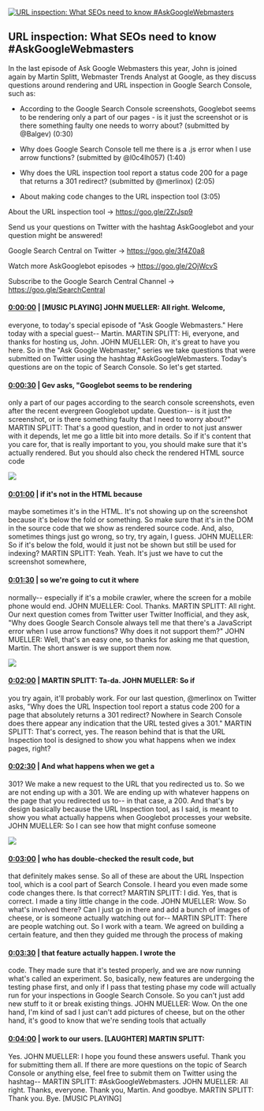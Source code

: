 [![URL inspection: What SEOs need to know #AskGoogleWebmasters](https://i.ytimg.com/vi/YofKLvX2t8I/maxresdefault.jpg)](https://www.youtube.com/watch?v=YofKLvX2t8I)

## URL inspection: What SEOs need to know #AskGoogleWebmasters

In the last episode of Ask Google Webmasters this year, John is joined again by Martin Splitt, Webmaster Trends Analyst at Google, as they discuss questions around rendering and URL inspection in Google Search Console, such as:

- According to the Google Search Console screenshots, Googlebot seems to be rendering only a part of our pages - is it just the screenshot or is there something faulty one needs to worry about? (submitted by @Balgev) (0:30)

- Why does Google Search Console tell me there is a .js error when I use arrow functions? (submitted by @l0c4lh057) (1:40)

- Why does the URL inspection tool report a status code 200 for a page that returns a 301 redirect? (submitted by @merlinox) (2:05)

- About making code changes to the URL inspection tool (3:05)



About the URL inspection tool → https://goo.gle/2ZrJsp9 



Send us your questions on Twitter with the hashtag AskGooglebot and your question might be answered! 

Google Search Central on Twitter → https://goo.gle/3f4Z0a8



Watch more AskGooglebot episodes → https://goo.gle/2OjWcvS

Subscribe to the Google Search Central Channel → https://goo.gle/SearchCentral



#### [0:00:00](https://www.youtube.com/watch?v=YofKLvX2t8I&t=0) |  [MUSIC PLAYING] JOHN MUELLER: All right. Welcome,

everyone, to today's special episode of "Ask Google Webmasters." Here today with a special guest-- Martin. MARTIN SPLITT: Hi, everyone, and thanks for hosting us, John. JOHN MUELLER: Oh, it's great to have you here. So in the "Ask Google Webmaster," series we take questions that were submitted on Twitter using the hashtag #AskGoogleWebmasters. Today's questions are on the topic of Search Console. So let's get started.  

#### [0:00:30](https://www.youtube.com/watch?v=YofKLvX2t8I&t=30) |  Gev asks, "Googlebot seems to be rendering

only a part of our pages according to the search console screenshots, even after the recent evergreen Googlebot update. Question-- is it just the screenshot, or is there something faulty that I need to worry about?" MARTIN SPLITT: That's a good question, and in order to not just answer with it depends, let me go a little bit into more details. So if it's content that you care for, that is really important to you, you should make sure that it's actually rendered. But you should also check the rendered HTML source code  

![](https://i.ytimg.com/vi/YofKLvX2t8I/maxres1.jpg)



#### [0:01:00](https://www.youtube.com/watch?v=YofKLvX2t8I&t=60) |  if it's not in the HTML because

maybe sometimes it's in the HTML. It's not showing up on the screenshot because it's below the fold or something. So make sure that it's in the DOM in the source code that we show as rendered source code. And, also, sometimes things just go wrong, so try, try again, I guess. JOHN MUELLER: So if it's below the fold, would it just not be shown but still be used for indexing? MARTIN SPLITT: Yeah. Yeah. It's just we have to cut the screenshot somewhere,  

#### [0:01:30](https://www.youtube.com/watch?v=YofKLvX2t8I&t=90) |  so we're going to cut it where

normally-- especially if it's a mobile crawler, where the screen for a mobile phone would end. JOHN MUELLER: Cool. Thanks. MARTIN SPLITT: All right. Our next question comes from Twitter user Twitter Inofficial, and they ask, "Why does Google Search Console always tell me that there's a JavaScript error when I use arrow functions? Why does it not support them?" JOHN MUELLER: Well, that's an easy one, so thanks for asking me that question, Martin. The short answer is we support them now.  

![](https://i.ytimg.com/vi/YofKLvX2t8I/maxres2.jpg)



#### [0:02:00](https://www.youtube.com/watch?v=YofKLvX2t8I&t=120) |  MARTIN SPLITT: Ta-da. JOHN MUELLER: So if

you try again, it'll probably work. For our last question, @merlinox on Twitter asks, "Why does the URL Inspection tool report a status code 200 for a page that absolutely returns a 301 redirect? Nowhere in Search Console does there appear any indication that the URL tested gives a 301." MARTIN SPLITT: That's correct, yes. The reason behind that is that the URL Inspection tool is designed to show you what happens when we index pages, right?  

#### [0:02:30](https://www.youtube.com/watch?v=YofKLvX2t8I&t=150) |  And what happens when we get a

301? We make a new request to the URL that you redirected us to. So we are not ending up with a 301. We are ending up with whatever happens on the page that you redirected us to-- in that case, a 200. And that's by design basically because the URL Inspection tool, as I said, is meant to show you what actually happens when Googlebot processes your website. JOHN MUELLER: So I can see how that might confuse someone  

![](https://i.ytimg.com/vi/YofKLvX2t8I/maxres3.jpg)



#### [0:03:00](https://www.youtube.com/watch?v=YofKLvX2t8I&t=180) |  who has double-checked the result code, but

that definitely makes sense. So all of these are about the URL Inspection tool, which is a cool part of Search Console. I heard you even made some code changes there. Is that correct? MARTIN SPLITT: I did. Yes, that is correct. I made a tiny little change in the code. JOHN MUELLER: Wow. So what's involved there? Can I just go in there and add a bunch of images of cheese, or is someone actually watching out for-- MARTIN SPLITT: There are people watching out. So I work with a team. We agreed on building a certain feature, and then they guided me through the process of making  

#### [0:03:30](https://www.youtube.com/watch?v=YofKLvX2t8I&t=210) |  that feature actually happen. I wrote the

code. They made sure that it's tested properly, and we are now running what's called an experiment. So, basically, new features are undergoing the testing phase first, and only if I pass that testing phase my code will actually run for your inspections in Google Search Console. So you can't just add new stuff to it or break existing things. JOHN MUELLER: Wow. On the one hand, I'm kind of sad I just can't add pictures of cheese, but on the other hand, it's good to know that we're sending tools that actually  

#### [0:04:00](https://www.youtube.com/watch?v=YofKLvX2t8I&t=240) |  work to our users. [LAUGHTER] MARTIN SPLITT:

Yes. JOHN MUELLER: I hope you found these answers useful. Thank you for submitting them all. If there are more questions on the topic of Search Console or anything else, feel free to submit them on Twitter using the hashtag-- MARTIN SPLITT: #AskGoogleWebmasters. JOHN MUELLER: All right. Thanks, everyone. Thank you, Martin. And goodbye. MARTIN SPLITT: Thank you. Bye. [MUSIC PLAYING]  